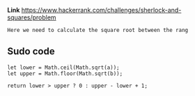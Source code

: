 **Link** https://www.hackerrank.com/challenges/sherlock-and-squares/problem

`Here we need to calculate the square root between the rang`

## Sudo code
    let lower = Math.ceil(Math.sqrt(a));
    let upper = Math.floor(Math.sqrt(b));

    return lower > upper ? 0 : upper - lower + 1;